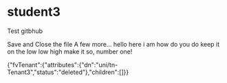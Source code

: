 # student3

Test gitbhub


Save and Close the file
A few more...
hello here i am how do you do
keep it on the low low high
make it so, number one!


{"fvTenant":{"attributes":{"dn":"uni/tn-Tenant3","status":"deleted"},"children":[]}}